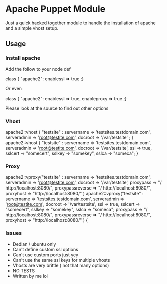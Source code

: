 # Apache Puppet Module

Just a quick hacked together module to handle the installation of apache and a simple vhost setup.

## Usage

### Install apache

Add the follow to your node def

 class { "apache2": enablessl => true ;}

 Or even 

 class { "apache2": enablessl => true, enableproxy => true ;}

 Please look at the source to find out other options

### Vhost

 apache2::vhost { "testsite" : servername => 'testsites.testdomain.com', serveradmin => 'root@testite.com', docroot => '/var/testsite' ; }
 apache2::vhost { "testsite" : servername => 'testsites.testdomain.com', serveradmin => 'root@testite.com', docroot => '/var/testsite',
                 ssl => true, sslcert => "somecert", sslkey => "somekey", sslca => "someca"; }

### Proxy
  apache2::vproxy("testsite" : servername => 'testsites.testdomain.com', serveradmin => 'root@testite.com', docroot => '/var/testsite',
                 proxypass => "/  http://localhost:8080/", proxypassreverse => "/  http://localhost:8080/", proxyhost => "http://localhost:8080/" ) 
  apache2::vproxy("testsite" : servername => 'testsites.testdomain.com', serveradmin => 'root@testite.com', docroot => '/var/testsite',
                 ssl => true, sslcert => "somecert", sslkey => "somekey", sslca => "someca"; proxypass => "/  http://localhost:8080/", 
                 proxypassreverse => "/  http://localhost:8080/", proxyhost => "http://localhost:8080/" ) 
{   
### Issues
  * Dedian / ubuntu only
  * Can't define custom ssl options
  * Can't use custom ports just yey
  * Can't use the same ssl keys for multiple vhosts
  * Vhosts are very brittle ( not that many options)
  * NO TESTS
  * Written by me lol 
